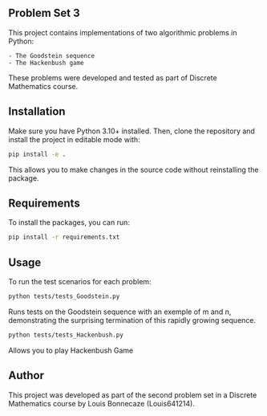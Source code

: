 ## Problem Set 3
This project contains implementations of two algorithmic problems in Python:

    - The Goodstein sequence
    - The Hackenbush game

These problems were developed and tested as part of Discrete Mathematics course.


## Installation
Make sure you have Python 3.10+ installed. Then, clone the repository and install the project in editable mode with:

```bash 
pip install -e .
```

This allows you to make changes in the source code without reinstalling the package.


## Requirements
To install the packages, you can run:
```bash
pip install -r requirements.txt
```


## Usage
To run the test scenarios for each problem:

```bash
python tests/tests_Goodstein.py
```
Runs tests on the Goodstein sequence with an exemple of m and n, demonstrating the surprising termination of this rapidly growing sequence.

```bash
python tests/tests_Hackenbush.py
```
Allows you to play Hackenbush Game


## Author
This project was developed as part of the second problem set in a Discrete Mathematics course by Louis Bonnecaze (Louis641214).